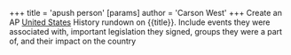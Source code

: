 +++
 title = 'apush person'
[params]
	author = 'Carson West'
+++
Create an AP [United States](./../united-states/) History rundown on {{title}}. Include events they were associated with, important legislation they signed, groups they were a part of, and their impact on the country